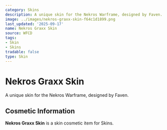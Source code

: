 ```yaml
---
category: Skins
description: A unique skin for the Nekros Warframe, designed by Faven.
image: ../images/nekros-graxx-skin-f64c1d1899.png
last_updated: '2025-09-17'
name: Nekros Graxx Skin
source: WFCD
tags:
- Skin
- Skins
tradable: false
type: Skin
---
```


# Nekros Graxx Skin

A unique skin for the Nekros Warframe, designed by Faven.

## Cosmetic Information

**Nekros Graxx Skin** is a skin cosmetic item for Skins.

